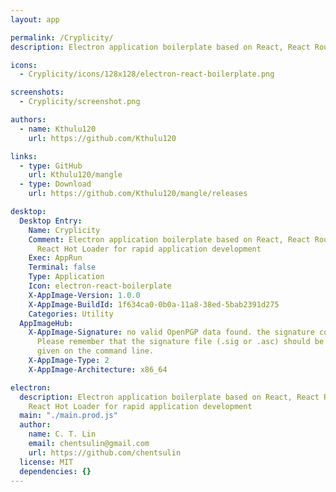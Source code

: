 ```yaml
---
layout: app

permalink: /Cryplicity/
description: Electron application boilerplate based on React, React Router, Webpack, React Hot Loader for rapid application development

icons:
  - Cryplicity/icons/128x128/electron-react-boilerplate.png

screenshots:
  - Cryplicity/screenshot.png

authors:
  - name: Kthulu120
    url: https://github.com/Kthulu120

links:
  - type: GitHub
    url: Kthulu120/mangle
  - type: Download
    url: https://github.com/Kthulu120/mangle/releases

desktop:
  Desktop Entry:
    Name: Cryplicity
    Comment: Electron application boilerplate based on React, React Router, Webpack,
      React Hot Loader for rapid application development
    Exec: AppRun
    Terminal: false
    Type: Application
    Icon: electron-react-boilerplate
    X-AppImage-Version: 1.0.0
    X-AppImage-BuildId: 1f634ca0-0b0a-11a8-38ed-5bab2391d275
    Categories: Utility
  AppImageHub:
    X-AppImage-Signature: no valid OpenPGP data found. the signature could not be verified.
      Please remember that the signature file (.sig or .asc) should be the first file
      given on the command line.
    X-AppImage-Type: 2
    X-AppImage-Architecture: x86_64

electron:
  description: Electron application boilerplate based on React, React Router, Webpack,
    React Hot Loader for rapid application development
  main: "./main.prod.js"
  author:
    name: C. T. Lin
    email: chentsulin@gmail.com
    url: https://github.com/chentsulin
  license: MIT
  dependencies: {}
---
```


